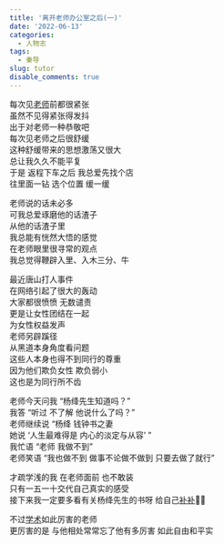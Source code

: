 ```yaml
---
title: '离开老师办公室之后(一)'
date: '2022-06-13'
categories:
  - 人物志
tags:
  - 秦导
slug: tutor
disable_comments: true
---
```


每次见[老师](https://baike.baidu.com/item/秦永松/8349515?fr=aladdin)前都很紧张  
虽然不见得紧张得发抖  
出于对老师一种恭敬吧  
每次见老师之后很舒缓  
这种舒缓带来的思想激荡又很大  
总让我久久不能平复  
于是 返程下车之后 我总爱先找个店  
往里面一钻 选个位置 缓一缓 

老师说的话未必多  
可我总爱琢磨他的话渣子  
从他的话渣子里   
我总能有恍然大悟的感觉  
在老师眼里很寻常的观点  
我总觉得鞭辟入里、入木三分、牛

最近唐山打人事件  
在网络引起了很大的轰动  
大家都很愤愤 无数谴责  
更是让女性团结在一起  
为女性权益发声  
老师另辟蹊径  
从黑道本身角度看问题  
这些人本身也得不到同行的尊重  
因为他们欺负女性 欺负弱小  
这也是为同行所不齿  

老师今天问我 “杨绛先生知道吗？”  
我答 “听过 不了解 他说什么了吗？”  
老师继续说 “杨绛 钱钟书之妻   
她说 ‘人生最难得是 内心的淡定与从容’ ”  
我忙语 “老师 我做不到”  
老师笑语 “我也做不到 做事不论做不做到 只要去做了就行”

才疏学浅的我 在老师面前 也不敢装   
只有一五一十交代自己真实的感受   
接下来我一定要多看有关杨绛先生的书呀 给自己[补补](/blog/2022/06/yangjiang/)🤦‍♀️   

不过[学术](https://www.scholarmate.com/P/32a6Zv)如此厉害的老师  
更厉害的是 与他相处常常忘了他有多厉害 如此自由和平实   
